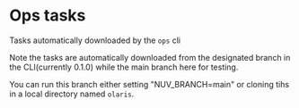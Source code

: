# Ops tasks

Tasks automatically downloaded by the `ops` cli

Note the tasks are automatically downloaded from the designated branch in the CLI(currently 0.1.0) while the main branch here for testing.

You can run this branch either setting "NUV_BRANCH=main" or cloning tihs in a local directory named `olaris`.


